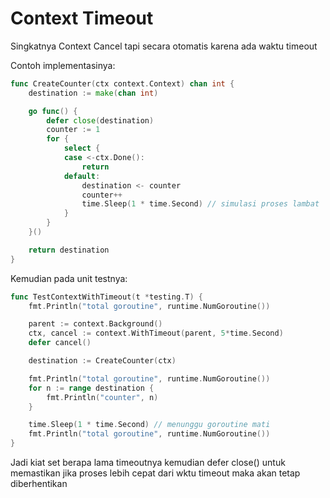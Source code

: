 # Context Timeout
Singkatnya Context Cancel tapi secara otomatis karena ada waktu timeout

Contoh implementasinya:
```go
func CreateCounter(ctx context.Context) chan int {
	destination := make(chan int)

	go func() {
		defer close(destination)
		counter := 1
		for {
			select {
			case <-ctx.Done():
				return
			default:
				destination <- counter
				counter++
				time.Sleep(1 * time.Second) // simulasi proses lambat
			}
		}
	}()

	return destination
}
```

Kemudian pada unit testnya:
```go
func TestContextWithTimeout(t *testing.T) {
	fmt.Println("total goroutine", runtime.NumGoroutine())

	parent := context.Background()
	ctx, cancel := context.WithTimeout(parent, 5*time.Second)
	defer cancel()

	destination := CreateCounter(ctx)

	fmt.Println("total goroutine", runtime.NumGoroutine())
	for n := range destination {
		fmt.Println("counter", n)
	}

	time.Sleep(1 * time.Second) // menunggu goroutine mati
	fmt.Println("total goroutine", runtime.NumGoroutine())
}
```

Jadi kiat set berapa lama timeoutnya kemudian defer close() untuk memastikan jika proses lebih cepat dari wktu timeout maka akan tetap diberhentikan
